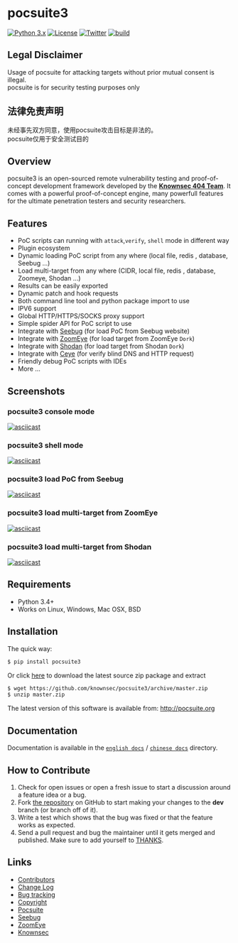 # pocsuite3

[![Python 3.x](https://img.shields.io/badge/python-3.x-yellow.svg)](https://www.python.org/) [![License](https://img.shields.io/badge/license-GPLv2-red.svg)](https://raw.githubusercontent.com/knownsec/Pocsuite/master/docs/COPYING) [![Twitter](https://img.shields.io/badge/twitter-@seebug-blue.svg)](https://twitter.com/seebug_team) [![build](https://api.travis-ci.org/knownsec/pocsuite3.svg)](https://travis-ci.org/knownsec/pocsuite3)

## Legal Disclaimer
Usage of pocsuite for attacking targets without prior mutual consent is illegal.  
pocsuite is for security testing purposes only

## 法律免责声明
未经事先双方同意，使用pocsuite攻击目标是非法的。  
pocsuite仅用于安全测试目的

## Overview

pocsuite3 is an open-sourced remote vulnerability testing and proof-of-concept development framework developed by the [**Knownsec 404 Team**](http://www.knownsec.com/). 
It comes with a powerful proof-of-concept engine, many powerfull features for the ultimate penetration testers and security researchers.

## Features
* PoC scripts can running with `attack`,`verify`, `shell` mode in different way
* Plugin ecosystem
* Dynamic loading PoC script from any where (local file, redis , database, Seebug ...)
* Load multi-target from any where (CIDR, local file, redis , database, Zoomeye, Shodan ...)
* Results can be easily exported
* Dynamic patch and hook requests 
* Both command line tool and python package import to use
* IPV6 support
* Global HTTP/HTTPS/SOCKS proxy support
* Simple spider API for PoC script to use
* Integrate with [Seebug](https://www.seebug.org) (for load PoC from Seebug website)
* Integrate with [ZoomEye](https://www.zoomeye.org) (for load target from ZoomEye `Dork`)
* Integrate with [Shodan](https://www.shodan.io) (for load target from Shodan `Dork`)
* Integrate with [Ceye](http://ceye.io/) (for verify blind DNS and HTTP request)
* Friendly debug PoC scripts with IDEs
* More ...

## Screenshots

### pocsuite3 console mode
[![asciicast](https://asciinema.org/a/219356.png)](https://asciinema.org/a/219356)

### pocsuite3 shell mode
[![asciicast](https://asciinema.org/a/203101.png)](https://asciinema.org/a/203101)

### pocsuite3 load PoC from Seebug 
[![asciicast](https://asciinema.org/a/207350.png)](https://asciinema.org/a/207350)

### pocsuite3 load multi-target from ZoomEye
[![asciicast](https://asciinema.org/a/207349.png)](https://asciinema.org/a/207349)

### pocsuite3 load multi-target from Shodan
[![asciicast](https://asciinema.org/a/207349.png)](https://asciinema.org/a/207349)

## Requirements

- Python 3.4+
- Works on Linux, Windows, Mac OSX, BSD

## Installation

The quick way:

``` bash
$ pip install pocsuite3
```

Or click [here](https://github.com/knownsec/pocsuite3/archive/master.zip) to download the latest source zip package and extract

``` bash
$ wget https://github.com/knownsec/pocsuite3/archive/master.zip
$ unzip master.zip
```


The latest version of this software is available from: http://pocsuite.org

## Documentation

Documentation is available in the [```english docs```](./docs)  / [```chinese docs```](./docs/translations/) directory.


## How to Contribute

1. Check for open issues or open a fresh issue to start a discussion around a feature idea or a bug.
2. Fork [the repository](https://github.com/knownsec/pocsuite3) on GitHub to start making your changes to the **dev** branch (or branch off of it).
3. Write a test which shows that the bug was fixed or that the feature works as expected.
4. Send a pull request and bug the maintainer until it gets merged and published. Make sure to add yourself to [THANKS](./docs/THANKS.md).


## Links

* [Contributors](./CONTRIBUTORS.md)
* [Change Log](./CHANGELOG.md)
* [Bug tracking](https://github.com/knownsec/pocsuite3/issues)
* [Copyright](./COPYING)
* [Pocsuite](http://pocsuite.org)
* [Seebug](https://www.seebug.org)
* [ZoomEye](https://www.zoomeye.org)
* [Knownsec](https://www.knownsec.com)
